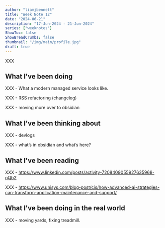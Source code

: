 ```yaml
---
author: "liamjbennett"
title: "Week Note 12"
date: "2024-06-21"
description: "17-Jun-2024 - 21-Jun-2024"
series: ["weeknotes"]
ShowToc: false
ShowBreadCrumbs: false
thumbnail: "/img/main/profile.jpg"
draft: true
---
```


XXX

## What I've been doing

XXX - What a modern managed service looks like.

XXX - RSS refactoring (changelog)

XXX - moving more over to obsidian 

## What I've been thinking about

XXX - devlogs 

XXX - what’s in obsidian and what’s here?

## What I've been reading

XXX - https://www.linkedin.com/posts/activity-7208409055927635968-pQb2

XXX - https://www.unisys.com/blog-post/cis/how-advanced-ai-strategies-can-transform-application-maintenance-and-support/


## What I've been doing in the real world

XXX - moving yards, fixing treadmill. 